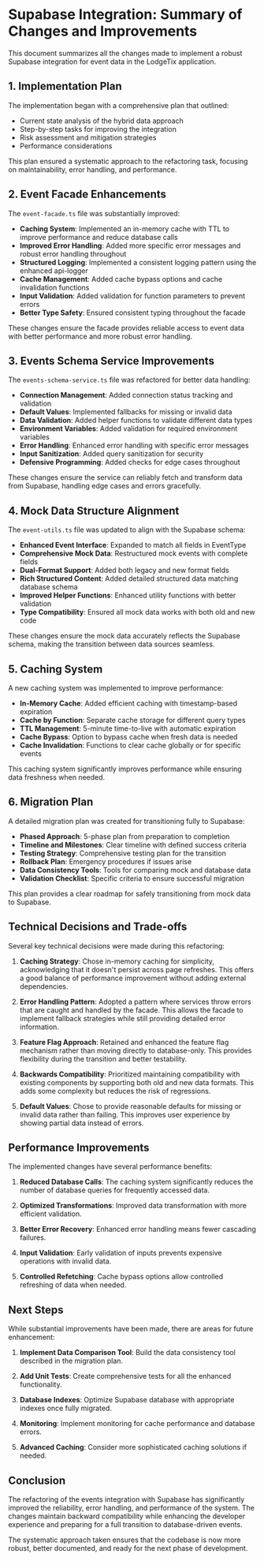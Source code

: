 # Supabase Integration: Summary of Changes and Improvements

This document summarizes all the changes made to implement a robust Supabase integration for event data in the LodgeTix application.

## 1. Implementation Plan

The implementation began with a comprehensive plan that outlined:
- Current state analysis of the hybrid data approach
- Step-by-step tasks for improving the integration
- Risk assessment and mitigation strategies
- Performance considerations

This plan ensured a systematic approach to the refactoring task, focusing on maintainability, error handling, and performance.

## 2. Event Facade Enhancements

The `event-facade.ts` file was substantially improved:

- **Caching System**: Implemented an in-memory cache with TTL to improve performance and reduce database calls
- **Improved Error Handling**: Added more specific error messages and robust error handling throughout
- **Structured Logging**: Implemented a consistent logging pattern using the enhanced api-logger
- **Cache Management**: Added cache bypass options and cache invalidation functions
- **Input Validation**: Added validation for function parameters to prevent errors
- **Better Type Safety**: Ensured consistent typing throughout the facade

These changes ensure the facade provides reliable access to event data with better performance and more robust error handling.

## 3. Events Schema Service Improvements

The `events-schema-service.ts` file was refactored for better data handling:

- **Connection Management**: Added connection status tracking and validation
- **Default Values**: Implemented fallbacks for missing or invalid data
- **Data Validation**: Added helper functions to validate different data types
- **Environment Variables**: Added validation for required environment variables
- **Error Handling**: Enhanced error handling with specific error messages
- **Input Sanitization**: Added query sanitization for security
- **Defensive Programming**: Added checks for edge cases throughout

These changes ensure the service can reliably fetch and transform data from Supabase, handling edge cases and errors gracefully.

## 4. Mock Data Structure Alignment

The `event-utils.ts` file was updated to align with the Supabase schema:

- **Enhanced Event Interface**: Expanded to match all fields in EventType
- **Comprehensive Mock Data**: Restructured mock events with complete fields
- **Dual-Format Support**: Added both legacy and new format fields
- **Rich Structured Content**: Added detailed structured data matching database schema
- **Improved Helper Functions**: Enhanced utility functions with better validation
- **Type Compatibility**: Ensured all mock data works with both old and new code

These changes ensure the mock data accurately reflects the Supabase schema, making the transition between data sources seamless.

## 5. Caching System

A new caching system was implemented to improve performance:

- **In-Memory Cache**: Added efficient caching with timestamp-based expiration
- **Cache by Function**: Separate cache storage for different query types
- **TTL Management**: 5-minute time-to-live with automatic expiration
- **Cache Bypass**: Option to bypass cache when fresh data is needed
- **Cache Invalidation**: Functions to clear cache globally or for specific events

This caching system significantly improves performance while ensuring data freshness when needed.

## 6. Migration Plan

A detailed migration plan was created for transitioning fully to Supabase:

- **Phased Approach**: 5-phase plan from preparation to completion
- **Timeline and Milestones**: Clear timeline with defined success criteria
- **Testing Strategy**: Comprehensive testing plan for the transition
- **Rollback Plan**: Emergency procedures if issues arise
- **Data Consistency Tools**: Tools for comparing mock and database data
- **Validation Checklist**: Specific criteria to ensure successful migration

This plan provides a clear roadmap for safely transitioning from mock data to Supabase.

## Technical Decisions and Trade-offs

Several key technical decisions were made during this refactoring:

1. **Caching Strategy**: Chose in-memory caching for simplicity, acknowledging that it doesn't persist across page refreshes. This offers a good balance of performance improvement without adding external dependencies.

2. **Error Handling Pattern**: Adopted a pattern where services throw errors that are caught and handled by the facade. This allows the facade to implement fallback strategies while still providing detailed error information.

3. **Feature Flag Approach**: Retained and enhanced the feature flag mechanism rather than moving directly to database-only. This provides flexibility during the transition and better testability.

4. **Backwards Compatibility**: Prioritized maintaining compatibility with existing components by supporting both old and new data formats. This adds some complexity but reduces the risk of regressions.

5. **Default Values**: Chose to provide reasonable defaults for missing or invalid data rather than failing. This improves user experience by showing partial data instead of errors.

## Performance Improvements

The implemented changes have several performance benefits:

1. **Reduced Database Calls**: The caching system significantly reduces the number of database queries for frequently accessed data.

2. **Optimized Transformations**: Improved data transformation with more efficient validation.

3. **Better Error Recovery**: Enhanced error handling means fewer cascading failures.

4. **Input Validation**: Early validation of inputs prevents expensive operations with invalid data.

5. **Controlled Refetching**: Cache bypass options allow controlled refreshing of data when needed.

## Next Steps

While substantial improvements have been made, there are areas for future enhancement:

1. **Implement Data Comparison Tool**: Build the data consistency tool described in the migration plan.

2. **Add Unit Tests**: Create comprehensive tests for all the enhanced functionality.

3. **Database Indexes**: Optimize Supabase database with appropriate indexes once fully migrated.

4. **Monitoring**: Implement monitoring for cache performance and database errors.

5. **Advanced Caching**: Consider more sophisticated caching solutions if needed.

## Conclusion

The refactoring of the events integration with Supabase has significantly improved the reliability, error handling, and performance of the system. The changes maintain backward compatibility while enhancing the developer experience and preparing for a full transition to database-driven events.

The systematic approach taken ensures that the codebase is now more robust, better documented, and ready for the next phase of development.